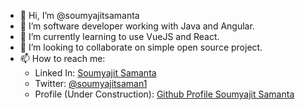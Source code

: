 - 👋 Hi, I’m @soumyajitsamanta
- 👀 I’m software developer working with Java and Angular.
- 🌱 I’m currently learning to use VueJS and React.
- 💞️ I’m looking to collaborate on simple open source project.
- 📫 How to reach me:
  - Linked In: [Soumyajit Samanta](https://www.linkedin.com/in/soumyajit-samanta-63ab46103/)
  - Twitter: [@soumyajitsaman1](https://twitter.com/SoumyajitSaman1)
  - Profile (Under Construction): [Github Profile Soumyajit Samanta](https://soumyajitsamanta.github.io/)

<!---
soumyajitsamanta/soumyajitsamanta is a ✨ special ✨ repository because its `README.md` (this file) appears on your GitHub profile.
You can click the Preview link to take a look at your changes.
--->
